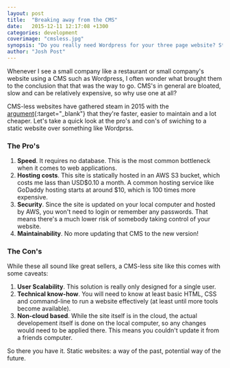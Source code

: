 ```yaml
---
layout: post
title:  "Breaking away from the CMS"
date:   2015-12-11 12:17:08 +1300
categories: development
coverimage: "cmsless.jpg"
synopsis: "Do you really need Wordpress for your three page website? Static websites: a way of the past, potential way of the future."
author: "Josh Post"
---
```


Whenever I see a small company like a restaurant or small company's website using a CMS such as Wordpress, I often wonder what brought them to the conclusion that that was the way to go. CMS's in general are bloated, slow and can be relatively expensive, so why use one at all?

CMS-less websites have gathered steam in 2015 with the [argument]{:target="_blank"} that they're faster, easier to maintain and a lot cheaper. Let's take a quick look at the pro's and con's of swiching to a static website over something like Wordprss. 

### The Pro's

1. **Speed**. It requires no database. This is the most common bottleneck when it comes to web applications.
2. **Hosting costs**. This site is statically hosted in an AWS S3 bucket, which costs me lass than USD$0.10 a month. A common hosting service like GoDaddy hosting starts at around $10, which is 100 times more expensive.
3. **Security**. Since the site is updated on your local computer and hosted by AWS, you won't need to login or remember any passwords. That means there's a much lower risk of somebody taking control of your website.
4. **Maintainability**. No more updating that CMS to the new version! 

### The Con's

While these all sound like great sellers, a CMS-less site like this comes with some caveats:

1. **User Scalability**. This solution is really only designed for a single user.
2. **Technical know-how**. You will need to know at least basic HTML, CSS and command-line to run a website effectively (at least until more tools become available).
3. **Non-cloud based**. While the site itself is in the cloud, the actual developement itself is done on the local computer, so any changes would need to be applied there. This means you couldn't update it from a friends computer.


So there you have it. Static websites: a way of the past, potential way of the future. 

[argument]: http://theapartment.co/dev/2015/09/10/drop-that-old-cms/ 